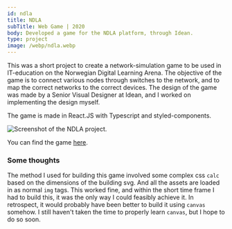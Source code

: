 ```yaml
---
id: ndla
title: NDLA
subTitle: Web Game | 2020
body: Developed a game for the NDLA platform, through Idean.
type: project
image: /webp/ndla.webp
---
```


This was a short project to create a
network-simulation game to be used in
IT-education on the Norwegian Digital Learning
Arena. The objective of the game is to connect
various nodes through switches to the network,
and to map the correct networks to the correct
devices. The design of the game was made by a
Senior Visual Designer at Idean, and I worked
on implementing the design myself.

The game is made in React.JS with Typescript
and styled-components.

![Screenshot of the NDLA project.](/webp/ndla.webp)

You can find the game <a href="https://ndla.no/subject:26f1cd12-4242-486d-be22-75c3750a52a2/topic:6e8a2eaf-4983-4d42-a9b0-911b5921b44a/resource:4eb12732-122b-45f0-b665-1580e1f9cb18" target="_blank">here</a>.

### Some thoughts

The method I used for building this game involved some complex css `calc` based on the dimensions of the building svg. And all the assets are loaded in as normal `img` tags. This worked fine, and within the short time frame I had to build this, it was the only way I could feasibly achieve it. In retrospect, it would probably have been better to build it using `canvas` somehow. I still haven't taken the time to properly learn `canvas`, but I hope to do so soon.
